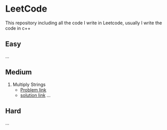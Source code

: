 # LeetCode 

This repository including all the code I write in Leetcode, usually I write the code in c++

##  Easy

...

##  Medium
1. Multiply Strings
    - [Problem link](https://leetcode.com/problems/multiply-strings/description/)
    - [solution link](./leetcode/Multiply_Strings.cpp)
...

## Hard

...
